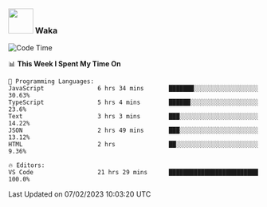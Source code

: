 ### <img src="https://media.giphy.com/media/VgCDAzcKvsR6OM0uWg/giphy.gif" width="50"> Waka

  <!--START_SECTION:waka-->
![Code Time](http://img.shields.io/badge/Code%20Time-1%2C251%20hrs%2044%20mins-blue)

📊 **This Week I Spent My Time On** 

```text
💬 Programming Languages: 
JavaScript               6 hrs 34 mins       ███████░░░░░░░░░░░░░░░░░░   30.63% 
TypeScript               5 hrs 4 mins        ██████░░░░░░░░░░░░░░░░░░░   23.6% 
Text                     3 hrs 3 mins        ███░░░░░░░░░░░░░░░░░░░░░░   14.22% 
JSON                     2 hrs 49 mins       ███░░░░░░░░░░░░░░░░░░░░░░   13.12% 
HTML                     2 hrs               ██░░░░░░░░░░░░░░░░░░░░░░░   9.36%

🔥 Editors: 
VS Code                  21 hrs 29 mins      █████████████████████████   100.0%

```


 Last Updated on 07/02/2023 10:03:20 UTC
<!--END_SECTION:waka-->

